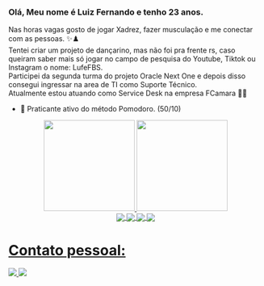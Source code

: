 ### Olá, Meu nome é Luiz Fernando e  tenho 23 anos.
Nas horas vagas gosto de jogar Xadrez, fazer musculação e me conectar com as pessoas. ✨♟️<br>
Tentei criar um projeto de dançarino, mas não foi pra frente rs, caso queiram saber mais só jogar no campo de pesquisa do Youtube, Tiktok ou Instagram o nome: LufeFBS.<br>
Participei da segunda turma do projeto Oracle Next One e depois disso consegui ingressar na area de TI como Suporte Técnico.<br>
Atualmente estou atuando como Service Desk na empresa FCamara 🍊📙<br>

- 🍅 Praticante ativo do método Pomodoro. (50/10)

<div align="center">
  <a href="https://github.com/rafaballerini">
  <img height="180em" src="https://github-readme-stats.vercel.app/api?username=LufeFBS&show_icons=true&theme=dark&include_all_commits=true&count_private=true"/>
  <img height="180em" src="https://github-readme-stats.vercel.app/api/top-langs/?username=LufeFBS&layout=compact&langs_count=7&theme=dark"/>
</div>
  
 <div align="center">
   <img align="center" src="https://img.shields.io/badge/JavaScript-323330?style=for-the-badge&logo=javascript&logoColor=F7DF1E" />
   <img align="center" src="https://img.shields.io/badge/HTML-239120?style=for-the-badge&logo=html5&logoColor=white" />
   <img align="center" src="https://img.shields.io/badge/CSS3-1572B6?style=for-the-badge&logo=css3&logoColor=white" />
   <img align="center" src="https://img.shields.io/badge/Java-ED8B00?style=for-the-badge&logo=java&logoColor=white" />
 </div>
  
  <h1> Contato pessoal: </h1> 
  <div data-Contato>
         <a href = "mailto:luizflm199@gmail.com"><img src="https://img.shields.io/badge/-Gmail-%23333?style=for-the-badge&logo=gmail&logoColor=white" target="_blank"> </a>
           <a href = "https://www.linkedin.com/in/luiz-fernando-lima-machado-197b0a195/"><img src="https://img.shields.io/badge/LinkedIn-0077B5?style=for-the-badge&logo=linkedin&logoColor=white" /></a>

   
       
 </div>
  


